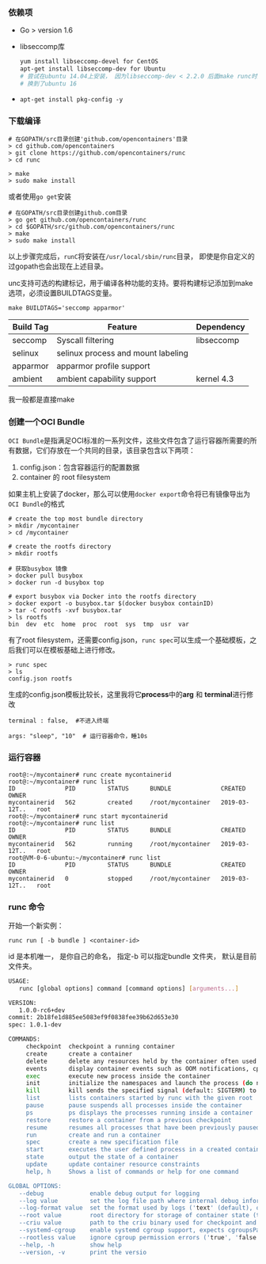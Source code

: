 ### 依赖项

* Go  > version 1.6 

* libseccomp库

  ```bash
  yum install libseccomp-devel for CentOS
  apt-get install libseccomp-dev for Ubuntu
  # 尝试在ubuntu 14.04上安装， 因为libseccomp-dev < 2.2.0 后面make runc时失败
  # 换到了ubuntu 16
  ```

* `apt-get install pkg-config -y`




### 下载编译

```
# 在GOPATH/src目录创建'github.com/opencontainers'目录
> cd github.com/opencontainers
> git clone https://github.com/opencontainers/runc
> cd runc

> make
> sudo make install
```

或者使用`go get`安装

```
# 在GOPATH/src目录创建github.com目录
> go get github.com/opencontainers/runc
> cd $GOPATH/src/github.com/opencontainers/runc
> make
> sudo make install
```

以上步骤完成后，`runC`将安装在`/usr/local/sbin/runc`目录， 即使是你自定义的过gopath也会出现在上述目录。



unc支持可选的构建标记，用于编译各种功能的支持。要将构建标记添加到make选项，必须设置BUILDTAGS变量。

```
make BUILDTAGS='seccomp apparmor'
```

| Build Tag | Feature                            | Dependency |
| --------- | ---------------------------------- | ---------- |
| seccomp   | Syscall filtering                  | libseccomp |
| selinux   | selinux process and mount labeling | <none>     |
| apparmor  | apparmor profile support           | <none>     |
| ambient   | ambient capability support         | kernel 4.3 |

我一般都是直接make



### 创建一个OCI Bundle

`OCI Bundle`是指满足OCI标准的一系列文件，这些文件包含了运行容器所需要的所有数据，它们存放在一个共同的目录，该目录包含以下两项：

1. config.json：包含容器运行的配置数据
2. container 的 root filesystem

如果主机上安装了docker，那么可以使用`docker export`命令将已有镜像导出为`OCI Bundle`的格式



```
# create the top most bundle directory
> mkdir /mycontainer
> cd /mycontainer

# create the rootfs directory
> mkdir rootfs

# 获取busybox 镜像
> docker pull busybox
> docker run -d busybox top

# export busybox via Docker into the rootfs directory
> docker export -o busybox.tar $(docker busybox containID)  
> tar -C rootfs -xvf busybox.tar
> ls rootfs 
bin  dev  etc  home  proc  root  sys  tmp  usr  var
```

有了root filesystem，还需要config.json，`runc spec`可以生成一个基础模板，之后我们可以在模板基础上进行修改。

```
> runc spec
> ls
config.json rootfs
```

生成的config.json模板比较长，这里我将它**process**中的**arg** 和 **terminal**进行修改 

```shell
terminal : false,  #不进入终端

args: "sleep", "10"  # 运行容器命令，睡10s
```



### 运行容器

```shell
root@:~/mycontainer# runc create mycontainerid
root@:~/mycontainer# runc list
ID              PID         STATUS      BUNDLE              CREATED         OWNER
mycontainerid   562         created     /root/mycontainer   2019-03-12T..   root
root@:~/mycontainer# runc start mycontainerid
root@:~/mycontainer# runc list
ID              PID         STATUS      BUNDLE              CREATED         OWNER
mycontainerid   562         running     /root/mycontainer   2019-03-12T..   root
root@VM-0-6-ubuntu:~/mycontainer# runc list
ID              PID         STATUS      BUNDLE              CREATED         OWNER
mycontainerid   0           stopped     /root/mycontainer   2019-03-12T..   root

```



### runc 命令

开始一个新实例：

`runc run [ -b bundle ] <container-id>`

id 是本机唯一， 是你自己的命名， 指定-b 可以指定bundle 文件夹， 默认是目前文件夹。



```bash
USAGE:
   runc [global options] command [command options] [arguments...]

VERSION:
   1.0.0-rc6+dev
commit: 2b18fe1d885ee5083ef9f0838fee39b62d653e30
spec: 1.0.1-dev

COMMANDS:
     checkpoint  checkpoint a running container
     create      create a container
     delete      delete any resources held by the container often used with detached container
     events      display container events such as OOM notifications, cpu, memory, and IO usage statistics
     exec        execute new process inside the container
     init        initialize the namespaces and launch the process (do not call it outside of runc)
     kill        kill sends the specified signal (default: SIGTERM) to the container's init process
     list        lists containers started by runc with the given root
     pause       pause suspends all processes inside the container
     ps          ps displays the processes running inside a container
     restore     restore a container from a previous checkpoint
     resume      resumes all processes that have been previously paused
     run         create and run a container
     spec        create a new specification file
     start       executes the user defined process in a created container
     state       output the state of a container
     update      update container resource constraints
     help, h     Shows a list of commands or help for one command

GLOBAL OPTIONS:
   --debug             enable debug output for logging
   --log value         set the log file path where internal debug information is written (default: "/dev/null")
   --log-format value  set the format used by logs ('text' (default), or 'json') (default: "text")
   --root value        root directory for storage of container state (this should be located in tmpfs) (default: "/run/runc")
   --criu value        path to the criu binary used for checkpoint and restore (default: "criu")
   --systemd-cgroup    enable systemd cgroup support, expects cgroupsPath to be of form "slice:prefix:name" for e.g. "system.slice:runc:434234"
   --rootless value    ignore cgroup permission errors ('true', 'false', or 'auto') (default: "auto")
   --help, -h          show help
   --version, -v       print the versio
```

